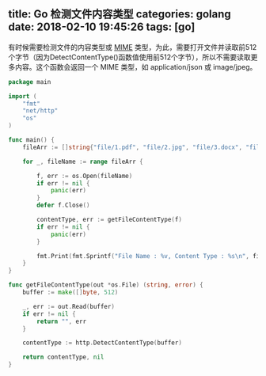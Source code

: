 title: Go 检测文件内容类型
categories: golang
date: 2018-02-10 19:45:26
tags:  [go]
---

有时候需要检测文件的内容类型或 [MIME](https://developer.mozilla.org/zh-CN/docs/Web/HTTP/Basics_of_HTTP/MIME_types) 类型，为此，需要打开文件并读取前512个字节（因为DetectContentType()函数值使用前512个字节），所以不需要读取更多内容。这个函数会返回一个 MIME 类型，如 application/json 或 image/jpeg。


```Go
package main

import (
	"fmt"
	"net/http"
	"os"
)

func main() {
	fileArr := []string{"file/1.pdf", "file/2.jpg", "file/3.docx", "file/4.xml", "file/5.azw3", "file/6.zip", "file/7.torrent"}

	for _, fileName := range fileArr {

		f, err := os.Open(fileName)
		if err != nil {
			panic(err)
		}
		defer f.Close()

		contentType, err := getFileContentType(f)
		if err != nil {
			panic(err)
		}

		fmt.Print(fmt.Sprintf("File Name : %v, Content Type : %s\n", fileName, contentType))
	}
}

func getFileContentType(out *os.File) (string, error) {
	buffer := make([]byte, 512)

	_, err := out.Read(buffer)
	if err != nil {
		return "", err
	}

	contentType := http.DetectContentType(buffer)

	return contentType, nil
}

```